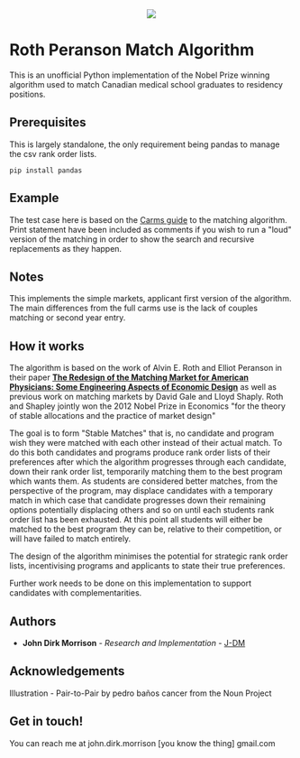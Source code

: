 
<div align="center">
  <img src="https://imgur.com/HlfF23V)"><br>
</div>

# Roth Peranson Match Algorithm

This is an unofficial Python implementation of the Nobel Prize winning algorithm used to match Canadian medical school graduates to residency positions.

## Prerequisites

This is largely standalone, the only requirement being pandas to manage the csv rank order lists.


```
pip install pandas

```

## Example

The test case here is based on the [Carms guide](https://www.carms.ca/the-match/how-it-works/) to the matching algorithm. Print statement have been included as comments if you wish to run a "loud" version of the matching in order to show the search and recursive replacements as they happen.

## Notes

This implements the simple markets, applicant first version of the algorithm. The main differences from the full carms use is the lack of couples matching or second year entry.

## How it works

The algorithm is based on the work of Alvin E. Roth and Elliot Peranson in their paper [__The Redesign of the Matching Market for American Physicians: Some Engineering Aspects of Economic Design__](https://web.stanford.edu/~alroth/papers/rothperansonaer.PDF) as well as previous work on matching markets by David Gale and Lloyd Shaply. Roth and Shapley jointly won the 2012 Nobel Prize in Economics "for the theory of stable allocations and the practice of market design"

The goal is to form "Stable Matches" that is, no candidate and program wish they were matched with each other instead of their actual match. To do this both candidates and programs produce rank order lists of their preferences after which the algorithm progresses through each candidate, down their rank order list, temporarily matching them to the best program which wants them. As students are considered better matches, from the perspective of the program, may displace candidates with a temporary match in which case that candidate progresses down their remaining options potentially displacing others and so on until each students rank order list has been exhausted. At this point all students will either be matched to the best program they can be, relative to their competition, or will have failed to match entirely.

The design of the algorithm minimises the potential for strategic rank order lists, incentivising programs and applicants to state their true preferences.

Further work needs to be done on this implementation to support candidates with complementarities.

## Authors

* **John Dirk Morrison** - *Research and Implementation* - [J-DM](https://github.com/J-DM)

## Acknowledgements

Illustration - Pair-to-Pair by pedro baños cancer from the Noun Project

## Get in touch!

You can reach me at john.dirk.morrison \[you know the thing\] gmail.com 